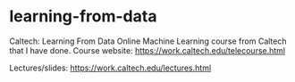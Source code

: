 # learning-from-data
Caltech: Learning From Data
Online Machine Learning course from Caltech that I have done.
Course website: https://work.caltech.edu/telecourse.html

Lectures/slides: https://work.caltech.edu/lectures.html
